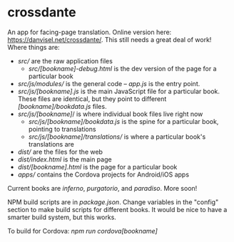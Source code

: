 # crossdante

An app for facing-page translation. Online version here: https://danvisel.net/crossdante/. This still needs a great deal of work! Where things are:

 * _src/_ are the raw application files
 	* _src/[bookname]-debug.html_ is the dev version of the page for a particular book
  * _src/js/modules/_ is the general code – _app.js_ is the entry point.
  * _src/js/[bookname].js_ is the main JavaScript file for a particular book. These files are identical, but they point to different _[bookname]/bookdata.js_ files.
  * _src/js/[bookname]_/ is where individual book files live right now
	 * _src/js/[bookname]/bookdata.js_ is the spine for a particular book, pointing to translations
	 * _src/js/[bookname]/translations/_ is where a particular book's translations are
 * _dist/_ are the files for the web
  * _dist/index.html_ is the main page
  * _dist/[bookname].html_ is the page for a particular book
 * _apps/_ contains the Cordova projects for Android/iOS apps

Current books are _inferno_, _purgatorio_, and _paradiso_. More soon!

NPM build scripts are in _package.json_. Change variables in the "config" section to make build scripts for different books. It would be nice to have a smarter build system, but this works.

To build for Cordova: _npm run cordova[bookname]_
